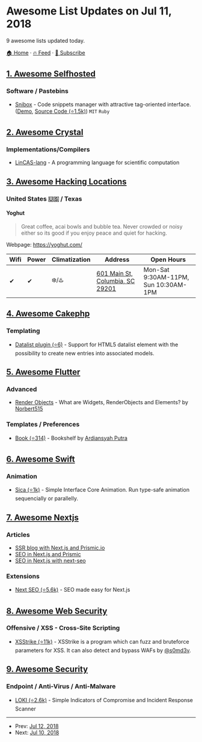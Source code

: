 # Awesome List Updates on Jul 11, 2018

9 awesome lists updated today.

[🏠 Home](/README.md) · [🔥 Feed](https://test.trackawesomelist.com/feed.xml) · [📮 Subscribe](https://trackawesomelist.us17.list-manage.com/subscribe?u=d2f0117aa829c83a63ec63c2f&id=36a103854c)



## [1. Awesome Selfhosted](/content/awesome-selfhosted/awesome-selfhosted/README.md)

### Software / Pastebins

*   [Snibox](https://snibox.github.io/) - Code snippets manager with attractive tag-oriented interface. ([Demo](https://snibox-demo.herokuapp.com/), [Source Code (⭐1.5k)](https://github.com/snibox/snibox)) `MIT` `Ruby`

## [2. Awesome Crystal](/content/veelenga/awesome-crystal/README.md)

### Implementations/Compilers

*   [LinCAS-lang](https://github.com/LinCAS-lang) - A programming language for scientific computation

## [3. Awesome Hacking Locations](/content/daviddias/awesome-hacking-locations/README.md)

### United States 🇺🇸 / Texas

#### Yoghut

> Great coffee, acai bowls and bubble tea. Never crowded or noisy either so its good if you enjoy peace and quiet for hacking.

Webpage: <https://yoghut.com/>

| Wifi | Power | Climatization | Address                                                             | Open Hours                           |
| ---- | ----- | ------------- | ------------------------------------------------------------------- | ------------------------------------ |
| ✔    | ✔     | ❄️/♨️         | [601 Main St, Columbia, SC 29201](https://goo.gl/maps/CPWuqG7QcVH2) | Mon-Sat 9:30AM-11PM, Sun 10:30AM-1PM |

## [4. Awesome Cakephp](/content/FriendsOfCake/awesome-cakephp/README.md)

### Templating

*   [Datalist plugin (⭐6)](https://github.com/rrd108/cakephp-datalist) - Support for HTML5 datalist element with the possibility to create new entries into associated models.

## [5. Awesome Flutter](/content/Solido/awesome-flutter/README.md)

### Advanced

*   [Render Objects](https://medium.com/flutter-community/flutter-what-are-widgets-renderobjects-and-elements-630a57d05208) <!--claps:flutter-community/flutter-what-are-widgets-renderobjects-and-elements-630a57d05208--> - What are Widgets, RenderObjects and Elements? by [Norbert515](https://github.com/Norbert515)

### Templates / Preferences

*   [Book (⭐314)](https://github.com/putraxor/flutter-book-app) <!--stargazers:putraxor/flutter-book-app--> - Bookshelf by [Ardiansyah Putra](https://github.com/putraxor)

## [6. Awesome Swift](/content/matteocrippa/awesome-swift/README.md)

### Animation

*   [Sica (⭐1k)](https://github.com/cats-oss/Sica) - Simple Interface Core Animation. Run type-safe animation sequencially or parallelly.

## [7. Awesome Nextjs](/content/unicodeveloper/awesome-nextjs/README.md)

### Articles

*   [SSR blog with Next.js and Prismic.io](https://www.garymeehan.ie/blog/server-side-rendered-blog-with-nextjs-and-prismic)
*   [SEO in Next.js and Prismic](https://www.garymeehan.ie/blog/handling-seo-with-nextjs-and-prismic)
*   [SEO in Next.js with next-seo](https://www.garymeehan.ie/blog/seo-in-nextjs-with-next-seo)

### Extensions

*   [Next SEO (⭐5.6k)](https://github.com/garmeeh/next-seo) - SEO made easy for Next.js

## [8. Awesome Web Security](/content/qazbnm456/awesome-web-security/README.md)

### Offensive / XSS - Cross-Site Scripting

*   [XSStrike (⭐11k)](https://github.com/s0md3v/XSStrike) - XSStrike is a program which can fuzz and bruteforce parameters for XSS. It can also detect and bypass WAFs by [@s0md3v](https://github.com/s0md3v).

## [9. Awesome Security](/content/sbilly/awesome-security/README.md)

### Endpoint / Anti-Virus / Anti-Malware

*   [LOKI (⭐2.6k)](https://github.com/Neo23x0/Loki) - Simple Indicators of Compromise and Incident Response Scanner

---

- Prev: [Jul 12, 2018](/content/2018/07/12/README.md)
- Next: [Jul 10, 2018](/content/2018/07/10/README.md)